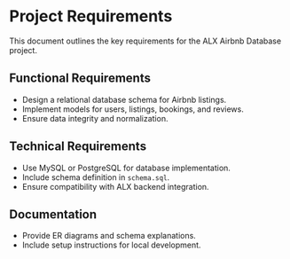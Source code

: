 # Project Requirements

This document outlines the key requirements for the ALX Airbnb Database project.

## Functional Requirements
- Design a relational database schema for Airbnb listings.
- Implement models for users, listings, bookings, and reviews.
- Ensure data integrity and normalization.

## Technical Requirements
- Use MySQL or PostgreSQL for database implementation.
- Include schema definition in `schema.sql`.
- Ensure compatibility with ALX backend integration.

## Documentation
- Provide ER diagrams and schema explanations.
- Include setup instructions for local development.

